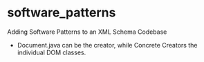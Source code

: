 # software_patterns
Adding Software Patterns to an XML Schema Codebase

* Document.java can be the creator, while Concrete Creators the individual DOM classes.
